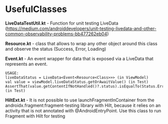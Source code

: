 # UsefulClasses

**LiveDataTestUtil.kt** - Function for unit testing LiveData (https://medium.com/androiddevelopers/unit-testing-livedata-and-other-common-observability-problems-bb477262eb04)

**Resource.kt** - class that allows to wrap any other object around this class and observe the status (Success, Error, Loading)

**Event.kt** - An event wrapper for data that is exposed via a LiveData that represents an event.

    USAGE:  
    liveDataStatus = LiveData<Event<Resource<Class>>> (in ViewModel)
    val value = viewModel.liveDataStatus.getOrAwaitValue() (in Test)
    AssertThat(value.getContentIfNotHandled()?.status).isEqualTo(Status.Error) (in Test)
    
**HiltExt.kt** - It is not possible to use launchFragmentInContainer from the androidx.fragment:fragment-testing library with Hilt, because it relies on an activity that is not annotated with @AndroidEntryPoint. Use this class to run Fragment with Hilt for testing
